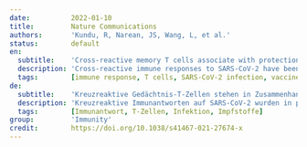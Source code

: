 ```yaml
---
date:          2022-01-10
title:         Nature Communications
authors:       'Kundu, R, Narean, JS, Wang, L, et al.'
status:        default
en:
  subtitle:    'Cross-reactive memory T cells associate with protection against SARS-CoV-2 infection in COVID-19 contacts'
  description: 'Cross-reactive immune responses to SARS-CoV-2 have been observed in pre-pandemic cohorts and proposed to contribute to host protection. Here we assess 52 COVID-19 household contacts to capture immune responses at the earliest timepoints after SARS-CoV-2 exposure. Using a dual cytokine FLISpot assay on peripheral blood mononuclear cells, we enumerate the frequency of T cells specific for spike, nucleocapsid, membrane, envelope and ORF1 SARS-CoV-2 epitopes that cross-react with human endemic coronaviruses. We observe higher frequencies of cross-reactive, and nucleocapsid-specific IL-2-secreting memory T cells in contacts who remained PCR-negative despite exposure (n = 26), when compared with those who convert to PCR-positive (n = 26); no significant difference in the frequency of responses to spike is observed, hinting at a limited protective function of spike-cross-reactive T cells. Our results are thus consistent with pre-existing non-spike cross-reactive memory T cells protecting SARS-CoV-2-naïve contacts from infection, thereby supporting the inclusion of non-spike antigens in second-generation vaccines.'
  tags:        [immune response, T cells, SARS-CoV-2 infection, vaccines]
de:
  subtitle:    'Kreuzreaktive Gedächtnis-T-Zellen stehen in Zusammenhang mit dem Schutz vor einer SARS-CoV-2-Infektion bei COVID-19-Kontakten'
  description: 'Kreuzreaktive Immunantworten auf SARS-CoV-2 wurden in präpandemischen Kohorten beobachtet und sollen zum Wirtsschutz beitragen. Hier untersuchen wir 52 COVID-19-Haushaltskontakte, um Immunreaktionen zu den frühesten Zeitpunkten nach der SARS-CoV-2-Exposition zu erfassen. Mithilfe eines dualen Zytokin-FLISpot-Tests an mononukleären Zellen des peripheren Blutes zählen wir die Häufigkeit von T-Zellen auf, die spezifisch für Spike-, Nukleokapsid-, Membran-, Hüll- und ORF1-Epitope von SARS-CoV-2 sind und mit endemischen Coronaviren des Menschen kreuzreagieren. Wir beobachten höhere Frequenzen von kreuzreaktiven und Nukleokapsid-spezifischen IL-2-sezernierenden Gedächtnis-T-Zellen bei Kontakten, die trotz der Exposition PCR-negativ blieben (n = 26), im Vergleich zu denen, die PCR-positiv wurden (n = 26); es wurde kein signifikanter Unterschied in der Häufigkeit der Reaktionen auf Spike beobachtet, was auf eine begrenzte Schutzfunktion der Spike-kreuzreaktiven T-Zellen hindeutet. Unsere Ergebnisse deuten also darauf hin, dass bereits vorhandene, nicht mit Spikes kreuzreagierende Gedächtnis-T-Zellen SARS-CoV-2-naive Kontaktpersonen vor einer Infektion schützen, was die Aufnahme von Nicht-Spike-Antigenen in Impfstoffe der zweiten Generation unterstützt.' 
  tags:        [Immunantwort, T-Zellen, Infektion, Impfstoffe]
group:         'Immunity'
credit:        https://doi.org/10.1038/s41467-021-27674-x
---
```

